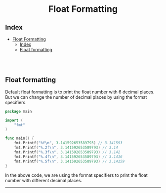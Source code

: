 # <div align='center'>Float Formatting</div>

## Index
- [Float Formatting](#float-formatting)
  - [Index](#index)
  - [Float formatting](#float-formatting-1)

<br><br>

## Float formatting
Default float formatting is to print the float number with 6 decimal places. But we can change the number of decimal places by using the format specifiers.

```go
package main

import (
    "fmt"
)

func main() {
    fmt.Printf("%f\n", 3.141592653589793) // 3.141593
    fmt.Printf("%.2f\n", 3.141592653589793) // 3.14
    fmt.Printf("%.3f\n", 3.141592653589793) // 3.142
    fmt.Printf("%.4f\n", 3.141592653589793) // 3.1416
    fmt.Printf("%.5f\n", 3.141592653589793) // 3.14159
}
```

In the above code, we are using the format specifiers to print the float number with different decimal places.

<hr>

